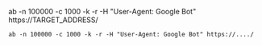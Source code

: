 ab -n 100000 -c 1000 -k -r -H "User-Agent: Google Bot" https://TARGET_ADDRESS/

`ab -n 100000 -c 1000 -k -r -H "User-Agent: Google Bot" https://..../`

